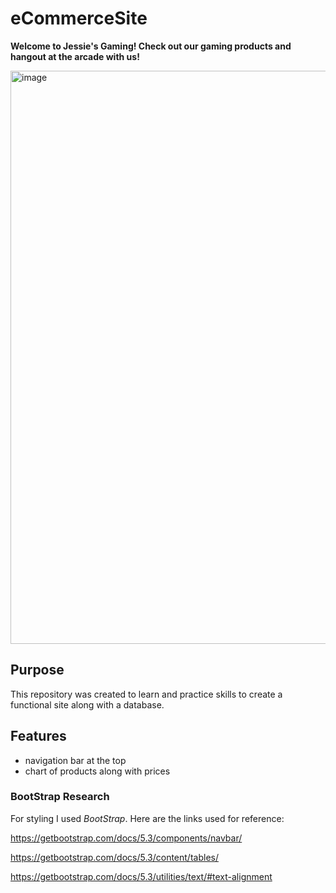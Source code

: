 # eCommerceSite
**Welcome to Jessie's Gaming! Check out our gaming products and hangout at the arcade with us!** 

<img width="917" alt="image" src="https://github.com/user-attachments/assets/9948c050-3b32-4533-83d0-7a6e0f206304">

## Purpose
This repository was created to learn and practice skills to create a functional site along with a database. 

## Features
- navigation bar at the top
- chart of products along with prices

### BootStrap Research 
For styling I used *BootStrap*. Here are the links used for reference:

https://getbootstrap.com/docs/5.3/components/navbar/

https://getbootstrap.com/docs/5.3/content/tables/

https://getbootstrap.com/docs/5.3/utilities/text/#text-alignment
